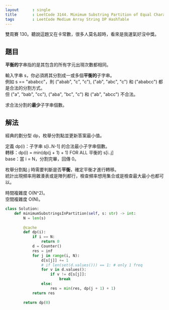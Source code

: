 ```yaml
---
layout      : single
title       : LeetCode 3144. Minimum Substring Partition of Equal Character Frequency
tags        : LeetCode Medium Array String DP HashTable
---
```

雙周賽 130。聽說這題又在卡常數，很多人莫名超時，看來是我運氣好沒中獎。  

## 題目

**平衡的**字串指的是其包含的所有字元出現次數都相同。  

輸入字串 s，你必須將其分割成一或多個**平衡的**子字串。  
例如 s == "ababcc"，則 ("abab", "c", "c"), ("ab", "abc", "c") 和 ("ababcc") 都是合法的分割方式。  
但 ("a", "bab", "cc"), ("aba", "bc", "c") 和 ("ab", "abcc") 不合法。  

求合法分割的**最少**子字串個數。  

## 解法

經典的劃分型 dp，枚舉分割點並更新答案最小值。  

定義 dp(i)：子字串 s[i..N-1] 的合法最小子字串個數。  
轉移：dp(i) = min(dp(j + 1) + 1) FOR ALL 平衡的 s[i..j]  
base：當 i = N，分割完畢，回傳 0。  

枚舉分割點 j 時需要判斷是否**平衡**，確定平衡才進行轉移。  
統計出現頻率用雜湊表或是陣列都行，檢查頻率想用集合或是檢查最大最小也都可以。  

時間複雜度 O(N^2)。  
空間複雜度 O(N)。  

```python
class Solution:
    def minimumSubstringsInPartition(self, s: str) -> int:
        N = len(s)
        
        @cache
        def dp(i):
            if i == N:
                return 0
            d = Counter()
            res = inf
            for j in range(i, N):
                d[s[j]] += 1
                # if len(set(d.values())) == 1: # only 1 freq
                for v in d.values():
                    if v != d[s[j]]:
                        break
                else:
                    res = min(res, dp(j + 1) + 1)
            return res
        
        return dp(0)
```
